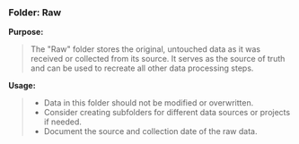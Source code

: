 ### Folder: Raw

**Purpose:**

> The "Raw" folder stores the original, untouched data as it was received or collected from its source. It serves as the source of truth and can be used to recreate all other data processing steps.

**Usage:**

> - Data in this folder should not be modified or overwritten.
> - Consider creating subfolders for different data sources or projects if needed.
> - Document the source and collection date of the raw data.
